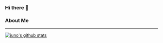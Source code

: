 ### Hi there 👋

### About Me

---
[![juno's github stats](https://github-readme-stats.vercel.app/api?username=juno0810)](https://github.com/juno0810/github-readme-stats)
<!--
**juno0810/juno0810** is a ✨ _special_ ✨ repository because its `README.md` (this file) appears on your GitHub profile.

Here are some ideas to get you started:

- 🔭 I’m currently working on ...
- 🌱 I’m currently learning ...
- 👯 I’m looking to collaborate on ...
- 🤔 I’m looking for help with ...
- 💬 Ask me about ...
- 📫 How to reach me: ...
- 😄 Pronouns: ...
- ⚡ Fun fact: ...
-->
